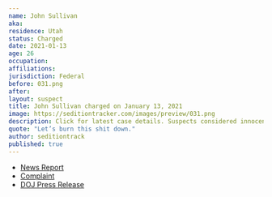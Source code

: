 ```yaml
---
name: John Sullivan
aka:
residence: Utah
status: Charged
date: 2021-01-13
age: 26
occupation:
affiliations:
jurisdiction: Federal
before: 031.png
after:
layout: suspect
title: John Sullivan charged on January 13, 2021
image: https://seditiontracker.com/images/preview/031.png
description: Click for latest case details. Suspects considered innocent until proven guilty.
quote: "Let’s burn this shit down."
author: seditiontrack
published: true
---
```


- [News Report](https://www.politico.com/news/2021/01/14/liberal-activist-charged-capitol-riot-459553)
- [Complaint](https://extremism.gwu.edu/sites/g/files/zaxdzs2191/f/John%20Earle%20Sullivan%20Affidavit%20in%20Support%20of%20Criminal%20Complaint.pdf)
- [DOJ Press Release](https://www.justice.gov/usao-dc/pr/utah-man-charged-federal-court-following-events-united-states-capitol)
